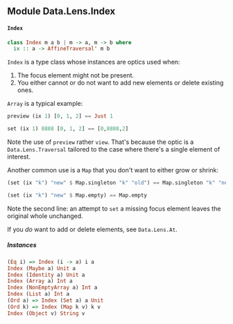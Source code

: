 ## Module Data.Lens.Index

#### `Index`

``` purescript
class Index m a b | m -> a, m -> b where
  ix :: a -> AffineTraversal' m b
```

`Index` is a type class whose instances are optics used when:
1. The focus element might not be present.
2. You either cannot or do not want to add new elements or delete existing ones.

`Array` is a typical example:

```purescript
preview (ix 1) [0, 1, 2] == Just 1

set (ix 1) 8888 [0, 1, 2] == [0,8888,2]
```

Note the use of `preview` rather `view`. That's because the optic is
a `Data.Lens.Traversal` tailored to the case where there's a single element
of interest.

Another common use is a `Map` that you don't want to either grow or shrink:

```purescript
(set (ix "k") "new" $ Map.singleton "k" "old") == Map.singleton "k" "new"

(set (ix "k") "new" $ Map.empty) == Map.empty
```

Note the second line: an attempt to `set` a missing focus element
leaves the original whole unchanged.

If you *do* want to add or delete elements, see `Data.Lens.At`.

##### Instances
``` purescript
(Eq i) => Index (i -> a) i a
Index (Maybe a) Unit a
Index (Identity a) Unit a
Index (Array a) Int a
Index (NonEmptyArray a) Int a
Index (List a) Int a
(Ord a) => Index (Set a) a Unit
(Ord k) => Index (Map k v) k v
Index (Object v) String v
```


